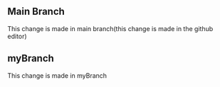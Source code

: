 ## Main Branch
This change is made in main branch(this change is made in the github editor)

## myBranch
This change is made in myBranch